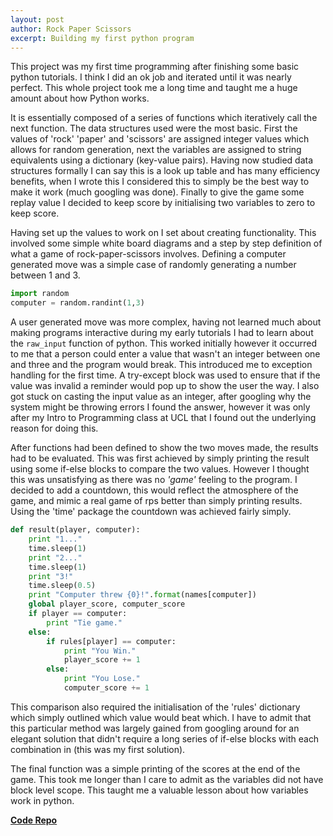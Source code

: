 ```yaml
---
layout: post
author: Rock Paper Scissors
excerpt: Building my first python program
---
```


This project was my first time programming after finishing some basic python tutorials. I think I did an ok job and iterated until it was nearly perfect. This whole project took me a long time and taught me a huge amount about how Python works.

It is essentially composed of a series of functions which iteratively call the next function. The data structures used were the most basic. First the values of 'rock' 'paper' and 'scissors' are assigned integer values which allows for random generation, next the variables are assigned to string equivalents using a dictionary (key-value pairs). Having now studied data structures formally I can say this is a look up table and has many efficiency benefits, when I wrote this I considered this to simply be the best way to make it work (much googling was done). Finally to give the game some replay value I decided to keep score by initialising two variables to zero to keep score.

Having set up the values to work on I set about creating functionality. This involved some simple white board diagrams and a step by step definition of what a game of rock-paper-scissors involves. Defining a computer generated move was a simple case of randomly generating a number between 1 and 3.

```python
import random
computer = random.randint(1,3)
```

A user generated move was more complex, having not learned much about making programs interactive during my early tutorials I had to learn about the `raw_input` function of python. This worked initially however it occurred to me that a person could enter a value that wasn't an integer between one and three and the program would break. This introduced me to exception handling for the first time. A try-except block was used to ensure that if the value was invalid a reminder would pop up to show the user the way. I also got stuck on casting the input value as an integer, after googling why the system might be throwing errors I found the answer, however it was only after my Intro to Programming class at UCL that I found out the underlying reason for doing this.

After functions had been defined to show the two moves made, the results had to be evaluated. This was first achieved by simply printing the result using some if-else blocks to compare the two values. However I thought this was unsatisfying as there was no *'game'* feeling to the program. I decided to add a countdown, this would reflect the atmosphere of the game, and mimic a real game of rps better than simply printing results. Using the 'time' package the countdown was achieved fairly simply.

```python
def result(player, computer):
    print "1..."
    time.sleep(1)
    print "2..."
    time.sleep(1)
    print "3!"
    time.sleep(0.5)
    print "Computer threw {0}!".format(names[computer])
    global player_score, computer_score
    if player == computer:
        print "Tie game."
    else:
        if rules[player] == computer:
            print "You Win."
            player_score += 1
        else:
            print "You Lose."
            computer_score += 1
```

This comparison also required the initialisation of the 'rules' dictionary which simply outlined which value would beat which. I have to admit that this particular method was largely gained from googling around for an elegant solution that didn't require a long series of if-else blocks with each combination in (this was my first solution).

The final function was a simple printing of the scores at the end of the game. This took me longer than I care to admit as the variables did not have block level scope. This taught me a valuable lesson about how variables work in python.

**[Code Repo](https://github.com/LEO-E-100/Rock-Paper-Scissors)**